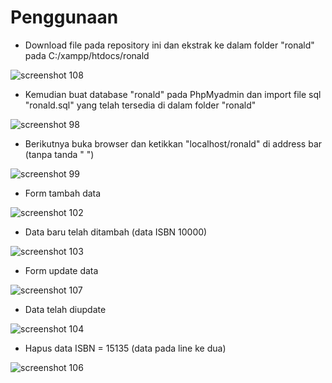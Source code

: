 # Penggunaan

* Download file pada repository ini dan ekstrak ke dalam folder "ronald" pada C:/xampp/htdocs/ronald

![screenshot 108](https://user-images.githubusercontent.com/38410623/39498878-6524a14c-4ddd-11e8-92ab-956960152963.png)

* Kemudian buat database "ronald" pada PhpMyadmin dan import file sql "ronald.sql" yang telah tersedia di dalam folder "ronald" 

![screenshot 98](https://user-images.githubusercontent.com/38410623/39498943-bcaf4d36-4ddd-11e8-825d-e242fd21b4ce.png)

* Berikutnya buka browser dan ketikkan "localhost/ronald" di address bar (tanpa tanda " ")

![screenshot 99](https://user-images.githubusercontent.com/38410623/39498994-ff8ad468-4ddd-11e8-8020-01ceb7f693b8.png)

* Form tambah data

![screenshot 102](https://user-images.githubusercontent.com/38410623/39499010-1c0c54f4-4dde-11e8-8d73-d559224b54cd.png)

* Data baru telah ditambah (data ISBN 10000)

![screenshot 103](https://user-images.githubusercontent.com/38410623/39499049-579aae12-4dde-11e8-8182-9756653af491.png)

* Form update data

![screenshot 107](https://user-images.githubusercontent.com/38410623/39499072-6c35870c-4dde-11e8-8788-84bf37570b3c.png)

* Data telah diupdate

![screenshot 104](https://user-images.githubusercontent.com/38410623/39499089-8a1fdae2-4dde-11e8-80fc-d9ab01e800c9.png)

* Hapus data ISBN = 15135 (data pada line ke dua)

![screenshot 106](https://user-images.githubusercontent.com/38410623/39499119-aefc136c-4dde-11e8-90db-e5e81571426f.png)
